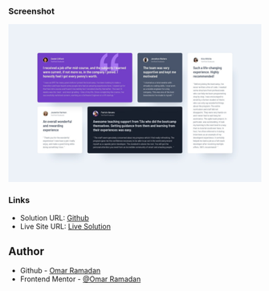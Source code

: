### Screenshot

![](./design/desktop-design.jpg)

### Links

- Solution URL: [Github](https://github.com/oramadn/testimonials-grid-section)
- Live Site URL: [Live Solution](https://oramadn.github.io/testimonials-grid-section/)

## Author

- Github - [Omar Ramadan](https://github.com/oramadn)
- Frontend Mentor - [@Omar Ramadan](https://www.frontendmentor.io/profile/oramadn)
